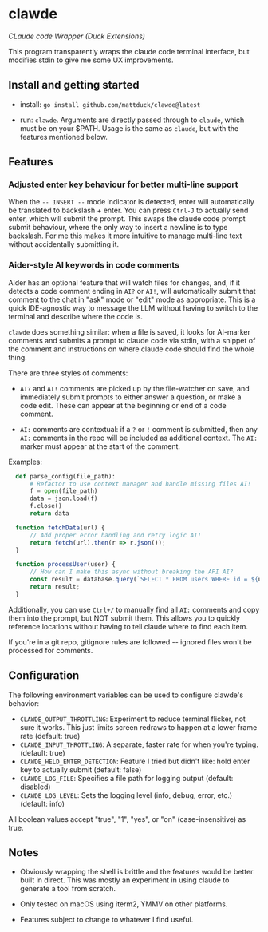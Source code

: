# clawde

_CLaude code Wrapper (Duck Extensions)_

This program transparently wraps the claude code terminal interface, but
modifies stdin to give me some UX improvements.

## Install and getting started

- install: `go install github.com/mattduck/clawde@latest`

- run: `clawde`. Arguments are directly passed through to `claude`, which must
  be on your $PATH. Usage is the same as `claude`, but with the features mentioned
  below.

## Features

### Adjusted enter key behaviour for better multi-line support

When the `-- INSERT --` mode indicator is detected, enter will automatically be
translated to backslash + enter. You can press `Ctrl-J` to actually send enter,
which will submit the prompt. This swaps the claude code prompt submit
behaviour, where the only way to insert a newline is to type backslash. For me
this makes it more intuitive to manage multi-line text without accidentally
submitting it.

### Aider-style AI keywords in code comments

Aider has an optional feature that will watch files for changes, and, if it
detects a code comment ending in `AI?` or `AI!`, will automatically submit that
comment to the chat in "ask" mode or "edit" mode as appropriate. This is a quick
IDE-agnostic way to message the LLM without having to switch to the terminal and
describe where the code is.

`clawde` does something similar: when a file is saved, it looks for AI-marker
comments and submits a prompt to claude code via stdin, with a snippet of the
comment and instructions on where claude code should find the whole thing.

There are three styles of comments:

- `AI?` and `AI!` comments are picked up by the file-watcher on save, and
  immediately submit prompts to either answer a question, or make a code
  edit. These can appear at the beginning or end of a code comment.

- `AI:` comments are contextual: if a `?` or `!` comment is submitted, then any
  `AI:` comments in the repo will be included as additional context. The `AI:`
  marker must appear at the start of the comment.

Examples:

``` python
  def parse_config(file_path):
      # Refactor to use context manager and handle missing files AI!
      f = open(file_path)
      data = json.load(f)
      f.close()
      return data
```

``` javascript
  function fetchData(url) {
      // Add proper error handling and retry logic AI!
      return fetch(url).then(r => r.json());
  }
```

``` javascript
  function processUser(user) {
      // How can I make this async without breaking the API AI?
      const result = database.query(`SELECT * FROM users WHERE id = ${user.id}`);
      return result;
  }
```

Additionally, you can use `Ctrl+/` to manually find all `AI:` comments and copy
them into the prompt, but NOT submit them. This allows you to quickly reference
locations without having to tell claude where to find each item.

If you're in a git repo, gitignore rules are followed -- ignored files won't be
processed for comments.

## Configuration

The following environment variables can be used to configure clawde's behavior:

- `CLAWDE_OUTPUT_THROTTLING`: Experiment to reduce terminal flicker, not sure it works. This just limits screen redraws to happen at a lower frame rate (default: true)
- `CLAWDE_INPUT_THROTTLING`: A separate, faster rate for when you're typing. (default: true)
- `CLAWDE_HELD_ENTER_DETECTION`: Feature I tried but didn't like: hold enter key to actually submit (default: false)
- `CLAWDE_LOG_FILE`: Specifies a file path for logging output (default: disabled)
- `CLAWDE_LOG_LEVEL`: Sets the logging level (info, debug, error, etc.) (default: info)

All boolean values accept "true", "1", "yes", or "on" (case-insensitive) as true.

## Notes

- Obviously wrapping the shell is brittle and the features would be better built
  in direct. This was mostly an experiment in using claude to generate a tool
  from scratch.

- Only tested on macOS using iterm2, YMMV on other platforms.

- Features subject to change to whatever I find useful.
